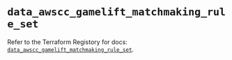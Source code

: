 # `data_awscc_gamelift_matchmaking_rule_set`

Refer to the Terraform Registory for docs: [`data_awscc_gamelift_matchmaking_rule_set`](https://registry.terraform.io/providers/hashicorp/awscc/0.70.0/docs/data-sources/gamelift_matchmaking_rule_set).
